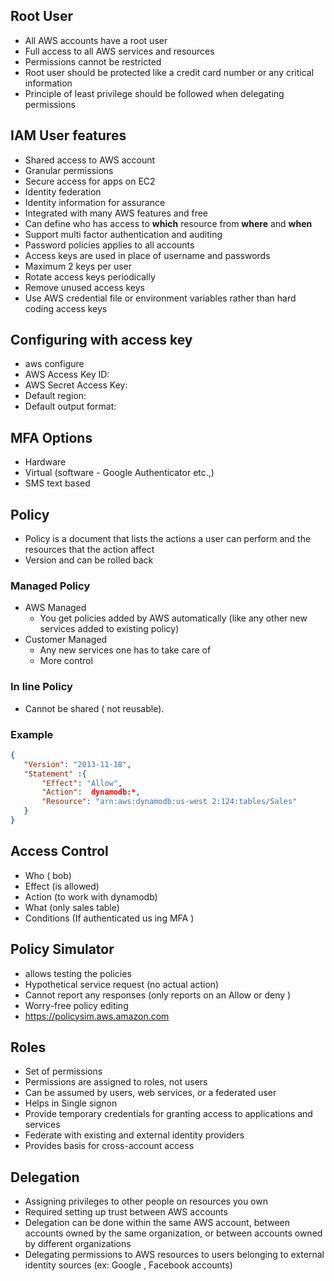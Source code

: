 ## Root User
* All AWS accounts have a root user
* Full access to all AWS services and resources
* Permissions cannot be restricted
* Root user should be protected like a credit card number or any critical information
* Principle of least privilege should be followed when delegating permissions

## IAM User features
* Shared access to AWS account
* Granular permissions
* Secure access for apps on EC2
* Identity federation
* Identity information for assurance
* Integrated with many AWS features and free
* Can define who has access to __which__ resource from __where__ and __when__
* Support multi factor authentication and auditing
* Password policies applies to all accounts
* Access keys are used in place of username and passwords
* Maximum 2 keys per user
* Rotate access keys periodically
* Remove unused access keys
* Use AWS credential file  or environment variables rather than hard coding access keys

## Configuring with access key
* aws configure
 * AWS Access Key ID:
 * AWS Secret Access Key:
 * Default region:
 * Default output format:

## MFA Options
* Hardware
* Virtual (software - Google Authenticator etc.,)
* SMS text based

## Policy
* Policy is a document that lists the actions a user can perform and the resources that the action affect
* Version and can be rolled back

### Managed Policy
* AWS Managed
  * You get policies added by AWS automatically (like any other new services added to existing policy)
* Customer Managed
  * Any new services one has to take care of
  * More control
### In line Policy
* Cannot be shared ( not reusable).


### Example
```json
{
   "Version": "2013-11-18",
   "Statement" :{
       "Effect": "Allow",
       "Action":  dynamodb:*,
       "Resource": "arn:aws:dynamodb:us-west 2:124:tables/Sales"
   }
}
```

## Access Control
* Who ( bob)
* Effect (is allowed)
* Action (to work with dynamodb)
* What (only sales table)
* Conditions (If authenticated us ing MFA
)

## Policy Simulator
* allows testing the policies
* Hypothetical service request (no actual action)
* Cannot report any responses (only reports on an Allow or deny )
* Worry-free policy editing
* https://policysim.aws.amazon.com

## Roles
* Set of permissions
* Permissions are assigned to roles, not users
* Can be assumed by users, web services, or a federated user
* Helps in Single signon
* Provide temporary credentials for granting access to applications and services
* Federate with existing and external identity providers
* Provides basis for cross-account access

## Delegation
* Assigning privileges to other people on resources you own
* Required setting up trust between AWS accounts
* Delegation can be done within the same AWS account, between accounts owned by the same organization, or between accounts owned by different organizations
* Delegating permissions to AWS resources to users belonging to external identity sources (ex: Google , Facebook accounts)
